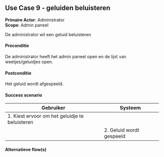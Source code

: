 ## Use Case 9 - geluiden beluisteren

**Primaire Actor**: Administrator
<br />
**Scope**: Admin paneel

De administrator wil een geluid beluisteren

#### Preconditie

De administrator heeft het admin paneel open en de lijst van weetjes/geluidjes open.

#### Postconditie

Het geluid wordt afgespeeld.

#### Success scenario

|Gebruiker   |Systeem|
|---|---|
|1. Kiest ervoor om het geluidje te beluisteren|   |
|| 2. Geluid wordt gespeeld|

#### Alternatieve flow(s)
